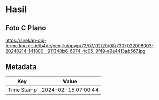 # Hasil

## Foto C Plano

https://sirekap-obj-formc.kpu.go.id/b4de/pemilu/ppwp/73/07/02/20/08/7307022008003-20240214-141800--911348b6-6074-4c05-9f49-a9a4413ab567.jpg


## Metadata

| Key        | Value               |
| ---------- | ------------------- |
| Time Stamp | 2024-02-15 07:00:44 |



